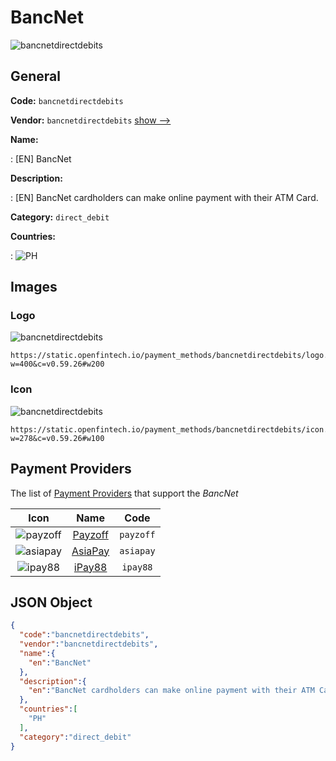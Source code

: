 
# BancNet 
![bancnetdirectdebits](https://static.openfintech.io/payment_methods/bancnetdirectdebits/logo.png?w=400&c=v0.59.26#w200)  

## General 
**Code:** `bancnetdirectdebits` 
 
**Vendor:** `bancnetdirectdebits` [show -->](/vendors/bancnetdirectdebits/) 
 
**Name:** 
 
:	[EN] BancNet 
 
**Description:** 
 
: [EN] BancNet cardholders can make online payment with their ATM Card.  
 
**Category:** `direct_debit` 
 
**Countries:** 
 
:	![PH](https://cdnjs.cloudflare.com/ajax/libs/flag-icon-css/3.3.0/flags/4x3/ph.svg#w24)  

## Images 

### Logo 
![bancnetdirectdebits](https://static.openfintech.io/payment_methods/bancnetdirectdebits/logo.png?w=400&c=v0.59.26#w200)  

```
https://static.openfintech.io/payment_methods/bancnetdirectdebits/logo.png?w=400&c=v0.59.26#w200
```  

### Icon 
![bancnetdirectdebits](https://static.openfintech.io/payment_methods/bancnetdirectdebits/icon.png?w=278&c=v0.59.26#w100)  

```
https://static.openfintech.io/payment_methods/bancnetdirectdebits/icon.png?w=278&c=v0.59.26#w100
```  

## Payment Providers 
 
The list of [Payment Providers](/payment-providers/) that support the _BancNet_ 

|Icon|Name|Code| 
|:---:|:---:|:---:| 
|![payzoff](https://static.openfintech.io/payment_providers/payzoff/icon.png?w=278&c=v0.59.26#w100) |[Payzoff](/payment-providers/payzoff/)|`payzoff`| 
|![asiapay](https://static.openfintech.io/payment_providers/asiapay/icon.png?w=278&c=v0.59.26#w100) |[AsiaPay](/payment-providers/asiapay/)|`asiapay`| 
|![ipay88](https://static.openfintech.io/payment_providers/ipay88/icon.png?w=278&c=v0.59.26#w100) |[iPay88](/payment-providers/ipay88/)|`ipay88`| 
 

## JSON Object 

```json
{
  "code":"bancnetdirectdebits",
  "vendor":"bancnetdirectdebits",
  "name":{
    "en":"BancNet"
  },
  "description":{
    "en":"BancNet cardholders can make online payment with their ATM Card.\u00a0"
  },
  "countries":[
    "PH"
  ],
  "category":"direct_debit"
}
```  
